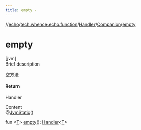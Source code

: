 ```yaml
---
title: empty -
---
```

//[echo](../../../index.md)/[tech.whence.echo.function](../../index.md)/[Handler](../index.md)/[Companion](index.md)/[empty](empty.md)



# empty  
[jvm]  
Brief description  


空方法



#### Return  


Handler<T>

  
Content  
@[JvmStatic](https://kotlinlang.org/api/latest/jvm/stdlib/kotlin.jvm/-jvm-static/index.html)()  
  
fun <[T](empty.md)> [empty](empty.md)(): [Handler](../index.md)<[T](empty.md)>  



